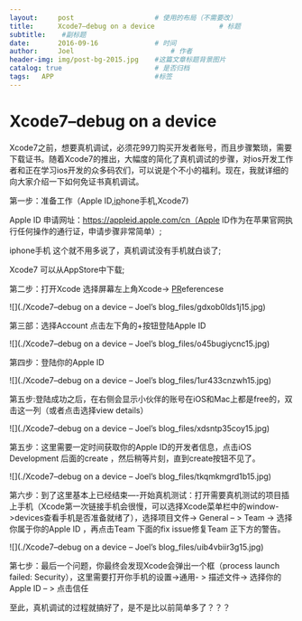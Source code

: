 ```yaml
---
layout:     post   				    # 使用的布局（不需要改）
title:      Xcode7–debug on a device 				# 标题 
subtitle:    #副标题
date:       2016-09-16 				# 时间
author:     Joel 						# 作者
header-img: img/post-bg-2015.jpg 	#这篇文章标题背景图片
catalog: true 						# 是否归档
tags:	APP							#标签
---
```

<h1><a id="Xcode7debug_on_a_device_1"></a>Xcode7–debug on a device</h1>
<p>Xcode7之前，想要真机调试，必须花99刀购买开发者账号，而且步骤繁琐，需要下载证书。随着Xcode7的推出，大幅度的简化了真机调试的步骤，对ios开发工作者和正在学习ios开发的众多码农们，可以说是个不小的福利。现在，我就详细的向大家介绍一下如何免证书真机调试。</p>
<p>第一步：准备工作（Apple ID,<a href="http://ip.knowsky.com/">ip</a>hone手机,Xcode7)</p>
<p>Apple ID  申请网址：<a href="https://appleid.apple.com/cn%EF%BC%88Apple">https://appleid.apple.com/cn（Apple</a> ID作为在苹果官网执行任何操作的通行证，申请步骤非常简单）;</p>
<p>iphone手机  这个就不用多说了，真机调试没有手机就白谈了;</p>
<p>Xcode7  可以从AppStore中下载;</p>
<p>第二步：打开Xcode 选择屏幕左上角Xcode-&gt; <a href="http://pr.knowsky.com/">PR</a>eferencese</p>
<p>![](./Xcode7–debug on a device – Joel’s blog_files/gdxob0lds1j15.jpg)</p>
<p>第三部：选择Account 点击左下角的+按钮登陆Apple ID</p>
<p>![](./Xcode7–debug on a device – Joel’s blog_files/o45bugiycnc15.jpg)</p>
<p>第四步：登陆你的Apple ID</p>
<p>![](./Xcode7–debug on a device – Joel’s blog_files/1ur433cnzwh15.jpg)</p>
<p>第五步:登陆成功之后，在右侧会显示小伙伴的账号在iOS和Mac上都是free的，双击这一列（或者点击选择view details）</p>
<p>![](./Xcode7–debug on a device – Joel’s blog_files/xdsntp35coy15.jpg)</p>
<p>第五步：这里需要一定时间获取你的Apple ID的开发者信息，点击iOS Development 后面的create ，然后稍等片刻，直到create按钮不见了。</p>
<p>![](./Xcode7–debug on a device – Joel’s blog_files/tkqmkmgrd1b15.jpg)</p>
<p>第六步：到了这里基本上已经结束—-开始真机测试：打开需要真机测试的项目插上手机（Xcode第一次链接手机会很慢，可以选择Xcode菜单栏中的window-&gt;devices查看手机是否准备就绪了），选择项目文件-&gt; General – &gt; Team -&gt; 选择你属于你的Apple ID ，再点击Team 下面的fix issue修复Team 正下方的警告。</p>
<p>![](./Xcode7–debug on a device – Joel’s blog_files/uib4vbiir3g15.jpg)</p>
<p>第七步：最后一个问题，你最终会发现Xcode会弹出一个框（process launch failed: Security），这里需要打开你手机的设置-&gt;通用- &gt; 描述文件-&gt; 选择你的Apple ID – &gt; 点击信任</p>
<p>至此，真机调试的过程就搞好了，是不是比以前简单多了？？？</p>
